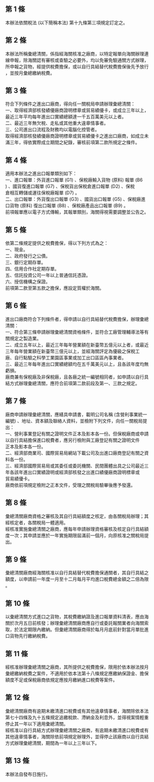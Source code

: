第 1 條
-------
本辦法依關稅法 (以下簡稱本法) 第十九條第三項規定訂定之。

第 2 條
-------
本辦法所稱彙總清關，係指經海關核准之廠商，以特定報單向海關辦理連  
線申報，除海關認有審核或查驗之必要外，均以免審免驗通關方式辦理，  
所申報之貨物，經提供稅費擔保，或以自行具結替代稅費擔保後先予放行  
，並按月彙總繳納稅費。

第 3 條
-------
符合下列條件之進出口廠商，得向任一關稅局申請辦理彙總清關：  
一、取得經濟部核發績優廠商證明標章或貿易績優卡，或成立三年以上，  
    最近三年平均每年進出口實績總額達一千五百萬美元以上者。  
二、最近三年無欠稅、走私或其他重大違章情事者。  
三、公司進出口流程及財務均以電腦化控管者。  
取得經濟部核發績優廠商證明標章或貿易績優卡之進出口廠商，如成立未  
滿三年，得依實際成立期間之紀錄，審核前項第二款所規定之條件。

第 4 條
-------
適用本辦法之進出口報單類別如下：  
一、進口報單：外貨進口報單 (G1) 、保稅廠輸入貨物 (原料) 報單 (B6  
    ) 、國貨復進口報單 (G7) 、保稅貨出保稅倉進口報單 (D2) 、保稅  
    倉相互轉儲或運往保稅廠報單 (D7) 。  
二、出口報單：外貨復出口報單 (G3) 、國貨出口報單 (G5) 、保稅廠進  
    口貨物 (原料) 復出口報單 (B8) 、保稅廠產品出口報單 (B9) 。  
前項報單應以電子方式傳輸，其報單類別，海關得視需要調整並公告之。

第 5 條
-------
依第二條規定提供之稅費擔保，得以下列方式為之：  
一、現金。  
二、政府發行之公債。  
三、銀行定期存單。  
四、信用合作社定期存單。  
五、信託投資公司一年以上普通信託憑證。  
六、授信機構之保證。  
前項第二款至第五款之擔保，應設定質權於海關。

第 6 條
-------
進出口廠商符合下列條件者，得申請以自行具結替代稅費擔保，辦理彙總  
清關：  
一、符合第三條申請辦理彙總清關資格條件，並符合工廠管理輔導法等有  
    關規定之製造業。  
二、成立五年以上，最近三年每年營業額在新臺幣五億元以上者，或最近  
    三年每年營業額在新臺幣三億元以上，並經海關評定為優級之保稅工  
    廠、自行點驗之科學工業園區事業或加工出口區區內事業者。  
三、最近三年每年進出口實績總額均在五千萬美元以上，且各該年度均無  
    虧損。  
廠商兼有保稅廠及非保稅廠，且各廠之統一編號相同者，如申請以自行具  
結方式辦理彙總清關，應符合前項第二款前段及第一、三款之規定。

第 7 條
-------
廠商申請辦理彙總清關，應繕具申請書，載明公司名稱 (含營利事業統一  
編號) 、地址、資本額及聯絡人資料，並檢附下列文件，向任一關稅局提  
出：  
一、營利事業登記有關之證明文件正本及影本各一份。但保稅廠商或申請  
    以自行具結擔保進口稅費者，應另行檢附與工廠登記有關之證明文件  
    正本及影本各一份。  
二、經濟部商業司、國際貿易局網站下載公司及出進口廠商登記有關之資  
    料各一份。  
三、經濟部國際貿易局或其委任或委託機關、民間團體出具之公司最近三  
    年各該年進出口實績證明或經濟部核發之出進口績優廠商證明標章或  
    貿易績優卡。  
廠商依前項規定檢附之正本文件，受理之關稅局驗畢後應予發還。

第 8 條
-------
彙總清關廠商資格之審核及其自行具結額度之核定，由各關稅局辦理；其  
經核定者，各關稅局一體適用。  
經核准實施彙總清關之廠商，應每年申請辦理資格審核及核定自行具結額  
度一次；其申請並應於一年實施期限屆滿前一個月，向原核准之關稅局提  
出。

第 9 條
-------
彙總清關廠商經海關核准以自行具結替代稅費擔保通關者，其自行具結之  
額度，以申請前一年度一月至十二月每月平均進口稅費總金額之二倍為限  
。

第 10 條
--------
以彙總清關方式進口之貨物，其稅費繳納證及進口報單資料清表，應由海  
關於次月五日前核發；辦理彙總清關廠商應自行或委託報關業者向海關索  
取，於法定期限內繳納。但彙總清關廠商得於每月月底前針對當月單批進  
口貨物先行繳納稅費。

第 11 條
--------
經核准辦理彙總清關之廠商，其所提供之稅費擔保，限用於依本辦法按月  
彙總繳納稅費之案件，不適用於依本法第十八條規定應繳納保證金、擔保  
額度不足或保稅廠商依規定應按月繳納進口稅費等案件。

第 12 條
--------
彙總清關廠商有逾期未繳清進口稅費或有其他違章情事者，海關除依本法  
第七十四條及九十五條規定追繳稅款、滯納金及利息外，並得視案情輕重  
停止其一年以下適用彙總清關。  
經核准以自行具結方式辦理彙總清關之廠商，有逾期未繳清進口稅費或有  
其他違章情事者，海關除依前項規定辦理外，並得停止該廠商以自行具結  
方式辦理彙總清關，期間為一年以上三年以下。

第 13 條
--------
本辦法自發布日施行。


